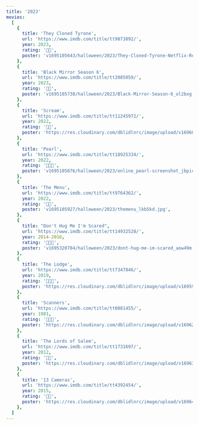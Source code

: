 ```yaml
---
title: '2023'
movies:
  [
    {
      title: 'They Cloned Tyrone',
      url: 'https://www.imdb.com/title/tt9873892/',
      year: 2023,
      rating: '🔪🔪',
      poster: 'v1695105643/halloween/2023/They-Cloned-Tyrone-Netflix-Review-1200x720_ky2nbk.jpg',
    },
    {
      title: 'Black Mirror Season 6',
      url: 'https://www.imdb.com/title/tt2085059/',
      year: 2023,
      rating: '🔪🔪',
      poster: 'v1695105738/halloween/2023/Black-Mirror-Season-6_ol2bxg.jpg',
    },
    {
      title: 'Scream',
      url: 'https://www.imdb.com/title/tt11245972/',
      year: 2022,
      rating: '🔪🔪',
      poster: 'https://res.cloudinary.com/dblidlnrc/image/upload/v1696025841/halloween/2023/scream-2022_nrxl4u.jpg',
    },
    {
      title: 'Pearl',
      url: 'https://www.imdb.com/title/tt18925334/',
      year: 2022,
      rating: '🔪🔪🔪',
      poster: 'v1695105876/halloween/2023/online_pearl-screenshot_jbpicj.jpg',
    },
    {
      title: 'The Menu',
      url: 'https://www.imdb.com/title/tt9764362/',
      year: 2022,
      rating: '🔪🔪',
      poster: 'v1695105927/halloween/2023/themenu_lkb5kd.jpg',
    },
    {
      title: "Don't Hug Me I'm Scared",
      url: 'https://www.imdb.com/title/tt14932528/',
      year: 2014-2016,
      rating: '🔪🔪🔪',
      poster: 'v1695320784/halloween/2023/dont-hug-me-im-scared_aow49m.jpg',
    },
    {
      title: 'The Lodge',
      url: 'https://www.imdb.com/title/tt7347846/',
      year: 2019,
      rating: '🔪🔪🔪',
      poster: 'https://res.cloudinary.com/dblidlnrc/image/upload/v1695921445/halloween/2023/the-lodge_ltjcsx.jpg',
    },
    {
      title: 'Scanners',
      url: 'https://www.imdb.com/title/tt0081455/',
      year: 1981,
      rating: '🔪🔪🔪',
      poster: 'https://res.cloudinary.com/dblidlnrc/image/upload/v1696257595/halloween/2023/scanners_g6y1gn.jpg',
    },
    {
      title: 'The Lords of Salem',
      url: 'https://www.imdb.com/title/tt1731697/',
      year: 2012,
      rating: '🔪🔪',
      poster: 'https://res.cloudinary.com/dblidlnrc/image/upload/v1696340980/halloween/2023/lords-of-salem_k8gc6d.jpg',
    },
    {
      title: '13 Cameras',
      url: 'https://www.imdb.com/title/tt4392454/',
      year: 2015,
      rating: '🔪🔪',
      poster: 'https://res.cloudinary.com/dblidlnrc/image/upload/v1696425809/halloween/2023/13-cameras_anyqlp.jpg',
    },
  ]
---
```

